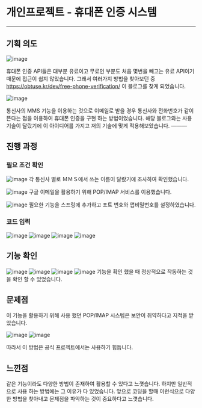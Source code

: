 # 개인프로젝트 - 휴대폰 인증 시스템
___
## 기획 의도
![image](https://github.com/user-attachments/assets/b62c73a6-616e-4208-a36f-e5a5233260c8)

 휴대폰 인증 API들은 대부분 유료이고 무료인 부분도 처음 몇번을 빼고는 유료 API이기 때문에 접근이 쉽지 않았습니다.
그래서 여러가지 방법을 찾아보던 중 https://obtuse.kr/dev/free-phone-verification/ 이 블로그를 찾게 되었습니다.

![image](https://github.com/user-attachments/assets/fc042499-9deb-4d25-b57b-afa5bc73fe82)

 통신사의 MMS 기능을 이용하는 것으로 이메일로 받을 경우 통신사와 전화번호가 같이 뜬다는 점을 이용하여 휴대폰 인증을 구현 하는 방법이었습니다.
해당 블로그와는 사용 기술이 달랐기에 이 아이디어를 가지고 저의 기술에 맞게 적용해보았습니다.
———

## 진행 과정
### 필요 조건 확인
![image](https://github.com/user-attachments/assets/e3400931-ad8e-4f84-ad65-b535b45126bd)
 각 통신사 별로 ＭＭＳ에서 쓰는 이름이 달랐기에 조사하여 확인했습니다.

![image](https://github.com/user-attachments/assets/eefe4575-feb1-4fa9-8a31-a33709b9779b)
 구글 이메일을 활용하기 위해 POP/IMAP 서비스를 이용했습니다.
 
![image](https://github.com/user-attachments/assets/cee87d87-671f-4236-bdfd-694ef569fa3d)
 필요한 기능을 스프링에 추가하고 포트 번호와 앱비밀번호를 설정하였습니다.
 
### 코드 입력
![image](https://github.com/user-attachments/assets/cc4fa7c7-2609-48b9-99f5-54cebe216710)
![image](https://github.com/user-attachments/assets/7bd1364e-d10c-46f2-a2d3-9cc32dd08a49)
![image](https://github.com/user-attachments/assets/4d19ddc8-a080-4e5a-9e66-9a59a0708c66)
![image](https://github.com/user-attachments/assets/fe4c11df-730d-41ee-a560-daa13519c6c1)

## 기능 확인
![image](https://github.com/user-attachments/assets/5743eb3c-9a6d-4183-8a40-a20a4f5383ac)
![image](https://github.com/user-attachments/assets/aff75755-ca18-48b8-b0d3-c153109877a5)
![image](https://github.com/user-attachments/assets/e20403a4-8fcf-4d71-babd-da7364bd8620)
![image](https://github.com/user-attachments/assets/5bdebd84-645f-4d84-aa72-0766938bfcf7)
 기능을 확인 했을 때 정상적으로 작동하는 것을 확인 할 수 있었습니다.

## 문제점
 이 기능을 활용하기 위해 사용 했던 POP/IMAP 시스템은 보안이 취약하다고 지적을 받았습니다.
 
![image](https://github.com/user-attachments/assets/6b6d88b1-cdec-4bcb-b653-5ad3b92c8dd5)
![image](https://github.com/user-attachments/assets/8c05b8bb-03a1-4891-8e15-c542b29437af)

따라서 이 방법은 공식 프로젝트에서는 사용하기 힘듭니다.

## 느낀점
 같은 기능이라도 다양한 방법이 존재하여 활용할 수 있다고 느꼇습니다. 하지만 일반적으로 사용 하는 방법에는
그 이유가 다 있었습니다. 앞으로 코딩을 할때 이런식으로 다양한 방법을 찾아내고 문제점을 파악하는 것이 중요하다고
느꼇습니다.










